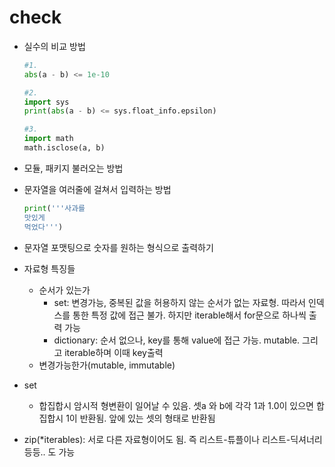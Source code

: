# check

- 실수의 비교 방법

  ```python
  #1.
  abs(a - b) <= 1e-10
  
  #2.
  import sys
  print(abs(a - b) <= sys.float_info.epsilon)
  
  #3.
  import math
  math.isclose(a, b)
  ```

- 모듈, 패키지 불러오는 방법

- 문자열을 여러줄에 걸쳐서 입력하는 방법

  ```python
  print('''사과를
  맛있게
  먹었다''')
  ```

- 문자열 포맷팅으로 숫자를 원하는 형식으로 출력하기

- 자료형 특징들
  - 순서가 있는가
    - set: 변경가능, 중복된 값을 허용하지 않는 순서가 없는 자료형. 따라서 인덱스를 통한 특정 값에 접근 불가. 하지만 iterable해서 for문으로 하나씩 출력 가능
    - dictionary: 순서 없으나, key를 통해 value에 접근 가능. mutable. 그리고 iterable하며 이때 key출력
  - 변경가능한가(mutable, immutable)
- set
  - 합집합시 암시적 형변환이 일어날 수 있음. 셋a 와 b에 각각 1과 1.0이 있으면 합집합시 1이 반환됨. 앞에 있는 셋의 형태로 반환됨
- zip(*iterables): 서로 다른 자료형이어도 됨. 즉 리스트-튜플이나 리스트-딕셔너리 등등.. 도 가능